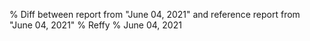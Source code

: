 % Diff between report from "June 04, 2021" and reference report from "June 04, 2021"
% Reffy
% June 04, 2021

